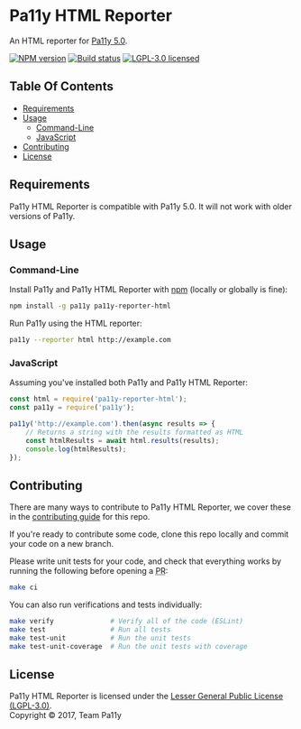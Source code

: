 
# Pa11y HTML Reporter

An HTML reporter for [Pa11y 5.0](https://github.com/pa11y/pa11y).

[![NPM version][shield-npm]][info-npm]
[![Build status][shield-build]][info-build]
[![LGPL-3.0 licensed][shield-license]][info-license]


## Table Of Contents

- [Requirements](#requirements)
- [Usage](#usage)
  - [Command-Line](#command-line)
  - [JavaScript](#javascript)
- [Contributing](#contributing)
- [License](#license)


## Requirements

Pa11y HTML Reporter is compatible with Pa11y 5.0. It will not work with older versions of Pa11y.


## Usage

### Command-Line

Install Pa11y and Pa11y HTML Reporter with [npm](https://www.npmjs.com/) (locally or globally is fine):

```sh
npm install -g pa11y pa11y-reporter-html
```

Run Pa11y using the HTML reporter:

```sh
pa11y --reporter html http://example.com
```

### JavaScript

Assuming you've installed both Pa11y and Pa11y HTML Reporter:

```js
const html = require('pa11y-reporter-html');
const pa11y = require('pa11y');

pa11y('http://example.com').then(async results => {
    // Returns a string with the results formatted as HTML
    const htmlResults = await html.results(results);
    console.log(htmlResults);
});
```


## Contributing

There are many ways to contribute to Pa11y HTML Reporter, we cover these in the [contributing guide](CONTRIBUTING.md) for this repo.

If you're ready to contribute some code, clone this repo locally and commit your code on a new branch.

Please write unit tests for your code, and check that everything works by running the following before opening a <abbr title="pull request">PR</abbr>:

```sh
make ci
```

You can also run verifications and tests individually:

```sh
make verify              # Verify all of the code (ESLint)
make test                # Run all tests
make test-unit           # Run the unit tests
make test-unit-coverage  # Run the unit tests with coverage
```


## License

Pa11y HTML Reporter is licensed under the [Lesser General Public License (LGPL-3.0)][info-license].<br/>
Copyright &copy; 2017, Team Pa11y


[info-license]: LICENSE
[info-npm]: https://www.npmjs.com/package/pa11y
[info-build]: https://travis-ci.org/pa11y/pa11y
[shield-license]: https://img.shields.io/badge/license-LGPL%203.0-blue.svg
[shield-npm]: https://img.shields.io/npm/v/pa11y-reporter-html.svg
[shield-build]: https://img.shields.io/travis/pa11y/pa11y-reporter-html/master.svg
